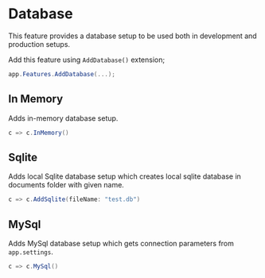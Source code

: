 # Database

This feature provides a database setup to be used both in development and
production setups.

Add this feature using `AddDatabase()` extension;

```csharp
app.Features.AddDatabase(...);
```

## In Memory

Adds in-memory database setup.

```csharp
c => c.InMemory()
```

## Sqlite

Adds local Sqlite database setup which creates local sqlite database in
documents folder with given name.

```csharp
c => c.AddSqlite(fileName: "test.db")
```

## MySql

Adds MySql database setup which gets connection parameters from `app.settings`.

```csharp
c => c.MySql()
```
